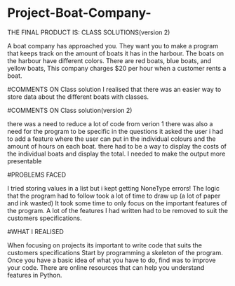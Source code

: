 # Project-Boat-Company-

THE FINAL PRODUCT IS: CLASS SOLUTIONS(version 2)

A boat company has approached you. They want you to make a program that keeps track on the amount of boats it has in the harbour. 
The boats on the harbour have different colors.
There are red boats, blue boats, and yellow boats,
This company charges $20 per hour when a customer rents a boat.

#COMMENTS ON Class solution
 I realised that there was an easier way to store data about the different boats with classes.


#COMMENTS ON Class solution(version 2)

 there was a need to reduce a lot of code from verion 1
 there was also a need for the program to be specific in the questions it asked the user
 i had to add a feature where the user can put in the individual colours and the amount of hours on each boat.
 there had to be a way to display the costs of the individual boats and display the total.
 I needed to make the output more presentable
 
 #PROBLEMS FACED 
  
  I tried storing values in a list but i kept getting NoneType errors!
  The logic that the program had to follow took a lot of time to draw up (a lot of paper and ink wasted)
  It took some time to only focus on the important features of the program. A lot of the features I had written had to be removed to      suit   the customers specifications.
  
  #WHAT I REALISED 
  
  When  focusing on projects its important to write code that suits the customers specifications
  Start by programming a skeleton of the program. Once you have a basic idea of what you have to do, find was to improve your code.
  There are online resources that can help you understand features in Python.
  
  

